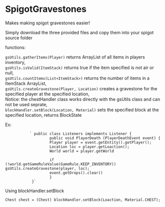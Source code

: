 # SpigotGravestones
Makes making spigot gravestones easier!

Simply download the three provided files and copy them into your spigot source folder

functions:

`gsUtils.gatherItems(Player)` returns ArrayList of all items in players inventory,  
`gsUtils.isValid(ItemStack)` returns true if the item specified is not air or null,  
`gsUtils.countItems(List<ItemStack>)` returns the number of items in a ItemStack ArrayList,  
`gsUtils.createGravestone(Player, Location)` creates a gravestone for the specified player at the specified location,  
Notice: the chestHandler class works directly with the gsUtils class and can not be used seprate,  
`blockHandler.setBlock(Location, Material)` sets the specified block at the specified location, returns BlockState  

Ex:

               ` public class Listeners implements Listener {
                        public void PlayerDeath (PlayerDeathEvent event) {
                        Player player = event.getEntity().getPlayer();
                        Location loc = player.getLoaction();
                        World world = player.getWorld
                
                        if (!world.getGameRuleValue(GameRule.KEEP_INVENTORY)) gsUtils.createGravestone(player, loc);
                        event.getDrops().clear()
                        }
                }`

Using blockHandler.setBlock

`Chest chest = (Chest) blockHandler.setBlock(Loaction, Material.CHEST);`
